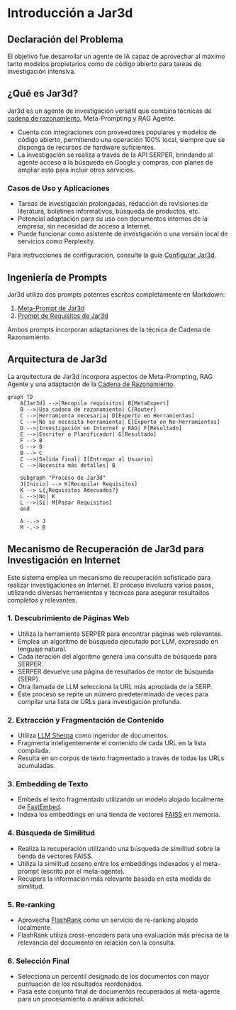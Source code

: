 # Introducción a Jar3d

## Declaración del Problema
El objetivo fue desarrollar un agente de IA capaz de aprovechar al máximo tanto modelos propietarios como de código abierto para tareas de investigación intensiva.

## ¿Qué es Jar3d?
Jar3d es un agente de investigación versátil que combina técnicas de [cadena de razonamiento](https://github.com/ProfSynapse/Synapse_CoR), Meta-Prompting y RAG Agente.

- Cuenta con integraciones con proveedores populares y modelos de código abierto, permitiendo una operación 100% local, siempre que se disponga de recursos de hardware suficientes.
- La investigación se realiza a través de la API SERPER, brindando al agente acceso a la búsqueda en Google y compras, con planes de ampliar esto para incluir otros servicios.

### Casos de Uso y Aplicaciones
- Tareas de investigación prolongadas, redacción de revisiones de literatura, boletines informativos, búsqueda de productos, etc.
- Potencial adaptación para su uso con documentos internos de la empresa, sin necesidad de acceso a Internet.
- Puede funcionar como asistente de investigación o una versión local de servicios como Perplexity.

Para instrucciones de configuración, consulte la guía [Configurar Jar3d](https://github.com/brainqub3/meta_expert).

## Ingeniería de Prompts
Jar3d utiliza dos prompts potentes escritos completamente en Markdown:
1. [Meta-Prompt de Jar3d](https://github.com/brainqub3/meta_expert/blob/main/prompt_engineering/jar3d_meta_prompt.md)
2. [Prompt de Requisitos de Jar3d](https://github.com/brainqub3/meta_expert/blob/main/prompt_engineering/jar3d_requirements_prompt.md)

Ambos prompts incorporan adaptaciones de la técnica de Cadena de Razonamiento.

## Arquitectura de Jar3d
La arquitectura de Jar3d incorpora aspectos de Meta-Prompting, RAG Agente y una adaptación de la [Cadena de Razonamiento](https://github.com/ProfSynapse/Synapse_CoR).

```mermaid
graph TD
    A[Jar3d] -->|Recopila requisitos| B[MetaExpert]
    B -->|Usa cadena de razonamiento| C{Router}
    C -->|Herramienta necesaria| D[Experto en Herramientas]
    C -->|No se necesita herramienta| E[Experto en No-Herramientas]
    D -->|Investigación en Internet y RAG| F[Resultado]
    E -->|Escritor o Planificador| G[Resultado]
    F --> B
    G --> B
    B --> C
    C -->|Salida final| I[Entregar al Usuario]
    C -->|Necesita más detalles| B
    
    subgraph "Proceso de Jar3d"
    J[Inicio] --> K[Recopilar Requisitos]
    K --> L{¿Requisitos Adecuados?}
    L -->|No| K
    L -->|Sí| M[Pasar Requisitos]
    end
    
    A -.-> J
    M -.-> B
```

## Mecanismo de Recuperación de Jar3d para Investigación en Internet

Este sistema emplea un mecanismo de recuperación sofisticado para realizar investigaciones en Internet. El proceso involucra varios pasos, utilizando diversas herramientas y técnicas para asegurar resultados completos y relevantes.

### 1. Descubrimiento de Páginas Web

- Utiliza la herramienta SERPER para encontrar páginas web relevantes.
- Emplea un algoritmo de búsqueda ejecutado por LLM, expresado en lenguaje natural.
- Cada iteración del algoritmo genera una consulta de búsqueda para SERPER.
- SERPER devuelve una página de resultados de motor de búsqueda (SERP).
- Otra llamada de LLM selecciona la URL más apropiada de la SERP.
- Este proceso se repite un número predeterminado de veces para compilar una lista de URLs para investigación profunda.

### 2. Extracción y Fragmentación de Contenido

- Utiliza [LLM Sherpa](https://github.com/nlmatics/llmsherpa) como ingeridor de documentos.
- Fragmenta inteligentemente el contenido de cada URL en la lista compilada.
- Resulta en un corpus de texto fragmentado a través de todas las URLs acumuladas.

### 3. Embedding de Texto

- Embeds el texto fragmentado utilizando un modelo alojado localmente de [FastEmbed](https://qdrant.github.io/fastembed/#installation).
- Indexa los embeddings en una tienda de vectores [FAISS](https://api.python.langchain.com/en/latest/vectorstores/langchain_community.vectorstores.faiss.FAISS.html) en memoria.

### 4. Búsqueda de Similitud

- Realiza la recuperación utilizando una búsqueda de similitud sobre la tienda de vectores FAISS.
- Utiliza la similitud coseno entre los embeddings indexados y el meta-prompt (escrito por el meta-agente).
- Recupera la información más relevante basada en esta medida de similitud.

### 5. Re-ranking

- Aprovecha [FlashRank](https://github.com/PrithivirajDamodaran/FlashRank) como un servicio de re-ranking alojado localmente.
- FlashRank utiliza cross-encoders para una evaluación más precisa de la relevancia del documento en relación con la consulta.

### 6. Selección Final

- Selecciona un percentil designado de los documentos con mayor puntuación de los resultados reordenados.
- Pasa este conjunto final de documentos recuperados al meta-agente para un procesamiento o análisis adicional.